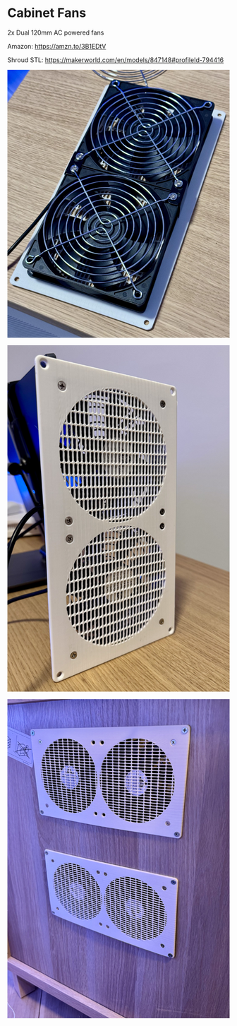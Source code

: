 # Cabinet Fans

2x Dual 120mm AC powered fans

Amazon: https://amzn.to/3B1EDtV

Shroud STL: https://makerworld.com/en/models/847148#profileId-794416

![](../../Assets/Media/Fans/IMG_2535.jpeg)

![](../../Assets/Media/Fans/IMG_2539.jpeg)

![](../../Assets/Media/Fans/IMG_2541.jpeg)
